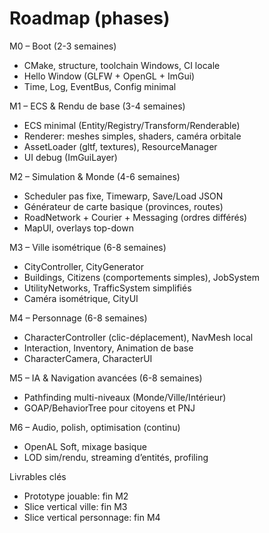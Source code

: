 # Roadmap (phases)

M0 – Boot (2-3 semaines)
- CMake, structure, toolchain Windows, CI locale
- Hello Window (GLFW + OpenGL + ImGui)
- Time, Log, EventBus, Config minimal

M1 – ECS & Rendu de base (3-4 semaines)
- ECS minimal (Entity/Registry/Transform/Renderable)
- Renderer: meshes simples, shaders, caméra orbitale
- AssetLoader (gltf, textures), ResourceManager
- UI debug (ImGuiLayer)

M2 – Simulation & Monde (4-6 semaines)
- Scheduler pas fixe, Timewarp, Save/Load JSON
- Générateur de carte basique (provinces, routes)
- RoadNetwork + Courier + Messaging (ordres différés)
- MapUI, overlays top-down

M3 – Ville isométrique (6-8 semaines)
- CityController, CityGenerator
- Buildings, Citizens (comportements simples), JobSystem
- UtilityNetworks, TrafficSystem simplifiés
- Caméra isométrique, CityUI

M4 – Personnage (6-8 semaines)
- CharacterController (clic-déplacement), NavMesh local
- Interaction, Inventory, Animation de base
- CharacterCamera, CharacterUI

M5 – IA & Navigation avancées (6-8 semaines)
- Pathfinding multi-niveaux (Monde/Ville/Intérieur)
- GOAP/BehaviorTree pour citoyens et PNJ

M6 – Audio, polish, optimisation (continu)
- OpenAL Soft, mixage basique
- LOD sim/rendu, streaming d’entités, profiling

Livrables clés
- Prototype jouable: fin M2
- Slice vertical ville: fin M3
- Slice vertical personnage: fin M4
